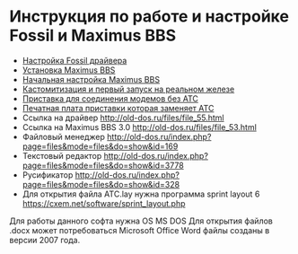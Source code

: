 # Инструкция по работе и настройке Fossil и Maximus BBS
- [Настройка Fossil драйвера](01-fossil/1.docx)
- [Установка Maximus BBS](02-Maximus-BBS-install/2.docx)
- [Начальная настройка Maximus BBS](03-Maximus-BBS-setup/3.docx)
- [Кастомитизация и первый запуск на реальном железе](04-first-run/4.docx)
- [Приставка для соединения модемов без АТС](05-connection-without-ATE/5.docx)
- [Печатная плата приставки которая заменяет АТС](05-connection-without-ATE/АТС.lay)
- Ссылка на драйвер http://old-dos.ru/files/file_55.html
- Ссылка на Maximus BBS 3.0 http://old-dos.ru/files/file_53.html
- Файловый менеджер http://old-dos.ru/index.php?page=files&mode=files&do=show&id=169
- Текстовый редактор http://old-dos.ru/index.php?page=files&mode=files&do=show&id=3778
- Русификатор http://old-dos.ru/index.php?page=files&mode=files&do=show&id=328
- Для открытия файла АТС.lay нужна программа sprint layout 6 https://cxem.net/software/sprint_layout.php

Для работы данного софта нужна OS MS DOS
Для открытия файлов .docx может потребоваться Microsoft Office Word файлы созданы в версии 2007 года.
